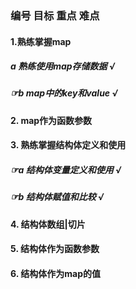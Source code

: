 ### 编号	目标	重点	难点
####  1.熟练掌握map		 
#####  a	熟练使用map存储数据	√	   
#####  ☞b	map中的key和value	√	  
####  2.	map作为函数参数		  
####  3.	熟练掌握结构体定义和使用		  
#####  ☞a	结构体变量定义和使用	√	  
#####  ☞b	结构体赋值和比较	√	  
####  4.	结构体数组|切片		  
####  5.	结构体作为函数参数		  
####  6.	结构体作为map的值		 
